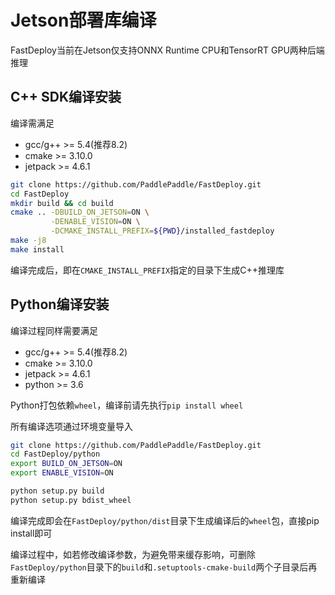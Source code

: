 
# Jetson部署库编译

FastDeploy当前在Jetson仅支持ONNX Runtime CPU和TensorRT GPU两种后端推理

## C++ SDK编译安装

编译需满足
- gcc/g++ >= 5.4(推荐8.2)
- cmake >= 3.10.0
- jetpack >= 4.6.1

```bash
git clone https://github.com/PaddlePaddle/FastDeploy.git
cd FastDeploy
mkdir build && cd build
cmake .. -DBUILD_ON_JETSON=ON \
         -DENABLE_VISION=ON \
         -DCMAKE_INSTALL_PREFIX=${PWD}/installed_fastdeploy
make -j8
make install
```

编译完成后，即在`CMAKE_INSTALL_PREFIX`指定的目录下生成C++推理库


## Python编译安装

编译过程同样需要满足
- gcc/g++ >= 5.4(推荐8.2)
- cmake >= 3.10.0
- jetpack >= 4.6.1
- python >= 3.6

Python打包依赖`wheel`，编译前请先执行`pip install wheel`

所有编译选项通过环境变量导入

```bash
git clone https://github.com/PaddlePaddle/FastDeploy.git
cd FastDeploy/python
export BUILD_ON_JETSON=ON
export ENABLE_VISION=ON

python setup.py build
python setup.py bdist_wheel
```

编译完成即会在`FastDeploy/python/dist`目录下生成编译后的`wheel`包，直接pip install即可

编译过程中，如若修改编译参数，为避免带来缓存影响，可删除`FastDeploy/python`目录下的`build`和`.setuptools-cmake-build`两个子目录后再重新编译
